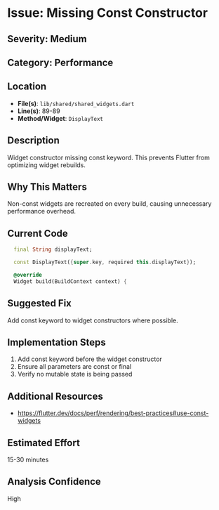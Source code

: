# Issue: Missing Const Constructor

## Severity: Medium

## Category: Performance

## Location
- **File(s)**: `lib/shared/shared_widgets.dart`
- **Line(s)**: 89-89
- **Method/Widget**: `DisplayText`

## Description
Widget constructor missing const keyword. This prevents Flutter from optimizing widget rebuilds.

## Why This Matters
Non-const widgets are recreated on every build, causing unnecessary performance overhead.

## Current Code
```dart
  final String displayText;

  const DisplayText({super.key, required this.displayText});

  @override
  Widget build(BuildContext context) {
```

## Suggested Fix
Add const keyword to widget constructors where possible.

## Implementation Steps
1. Add const keyword before the widget constructor
2. Ensure all parameters are const or final
3. Verify no mutable state is being passed

## Additional Resources
- https://flutter.dev/docs/perf/rendering/best-practices#use-const-widgets

## Estimated Effort
15-30 minutes

## Analysis Confidence
High
